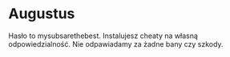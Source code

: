 # Augustus
Hasło to mysubsarethebest. Instalujesz cheaty na własną odpowiedzialność. Nie odpawiadamy za żadne bany czy szkody.
